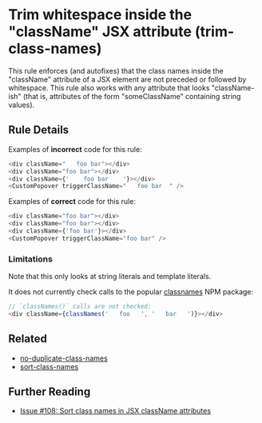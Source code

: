 # Trim whitespace inside the "className" JSX attribute (trim-class-names)

This rule enforces (and autofixes) that the class names inside the "className" attribute of a JSX element are not preceded or followed by whitespace. This rule also works with any attribute that looks "className-ish" (that is, attributes of the form "someClassName" containing string values).

## Rule Details

Examples of **incorrect** code for this rule:

```js
<div className="   foo bar"></div>
<div className="foo bar"></div>
<div className={'    foo bar    '}></div>
<CustomPopover triggerClassName="   foo bar  " />
```

Examples of **correct** code for this rule:

```js
<div className="foo bar"></div>
<div className="foo bar"></div>
<div className={'foo bar'}></div>
<CustomPopover triggerClassName="foo bar" />
```

### Limitations

Note that this only looks at string literals and template literals.

It does not currently check calls to the popular [classnames](https://www.npmjs.com/package/classnames) NPM package:

```js
// `classNames()` calls are not checked:
<div className={classNames('   foo   ', '   bar   ')}></div>
```

## Related

-   [no-duplicate-class-names](./no-duplicate-class-names.md)
-   [sort-class-names](./sort-class-names.md)

## Further Reading

-   [Issue \#108: Sort class names in JSX className attributes](https://github.com/liferay/eslint-config-liferay/issues/108)
